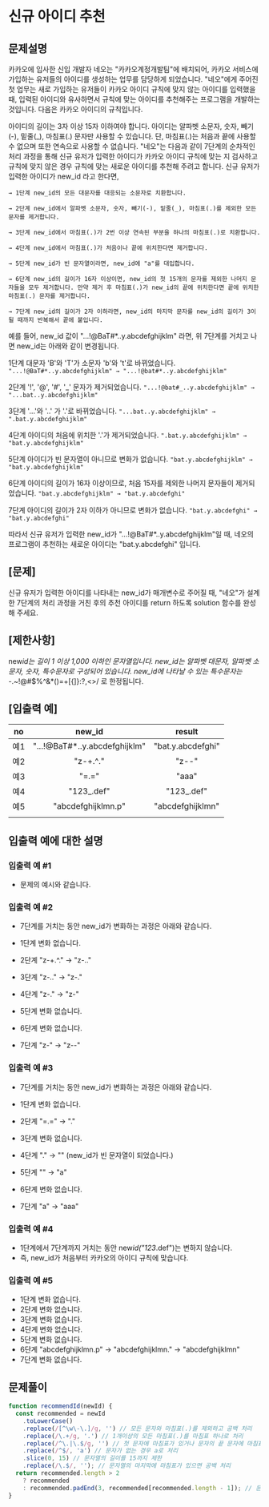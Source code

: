 # 신규 아이디 추천

## 문제설명

카카오에 입사한 신입 개발자 네오는 "카카오계정개발팀"에 배치되어, 카카오 서비스에 가입하는 유저들의 아이디를 생성하는 업무를 담당하게 되었습니다. "네오"에게 주어진 첫 업무는 새로 가입하는 유저들이 카카오 아이디 규칙에 맞지 않는 아이디를 입력했을 때, 입력된 아이디와 유사하면서 규칙에 맞는 아이디를 추천해주는 프로그램을 개발하는 것입니다.
다음은 카카오 아이디의 규칙입니다.

아이디의 길이는 3자 이상 15자 이하여야 합니다.
아이디는 알파벳 소문자, 숫자, 빼기(-), 밑줄(\_), 마침표(.) 문자만 사용할 수 있습니다.
단, 마침표(.)는 처음과 끝에 사용할 수 없으며 또한 연속으로 사용할 수 없습니다.
"네오"는 다음과 같이 7단계의 순차적인 처리 과정을 통해 신규 유저가 입력한 아이디가 카카오 아이디 규칙에 맞는 지 검사하고 규칙에 맞지 않은 경우 규칙에 맞는 새로운 아이디를 추천해 주려고 합니다.
신규 유저가 입력한 아이디가 new_id 라고 한다면,

```
→ 1단계 new_id의 모든 대문자를 대응되는 소문자로 치환합니다.

→ 2단계 new_id에서 알파벳 소문자, 숫자, 빼기(-), 밑줄(_), 마침표(.)를 제외한 모든 문자를 제거합니다.

→ 3단계 new_id에서 마침표(.)가 2번 이상 연속된 부분을 하나의 마침표(.)로 치환합니다.

→ 4단계 new_id에서 마침표(.)가 처음이나 끝에 위치한다면 제거합니다.

→ 5단계 new_id가 빈 문자열이라면, new_id에 "a"를 대입합니다.

→ 6단계 new_id의 길이가 16자 이상이면, new_id의 첫 15개의 문자를 제외한 나머지 문자들을 모두 제거합니다. 만약 제거 후 마침표(.)가 new_id의 끝에 위치한다면 끝에 위치한 마침표(.) 문자를 제거합니다.

→ 7단계 new_id의 길이가 2자 이하라면, new_id의 마지막 문자를 new_id의 길이가 3이 될 때까지 반복해서 끝에 붙입니다.
```

예를 들어, new_id 값이 "...!@BaT#\*..y.abcdefghijklm" 라면, 위 7단계를 거치고 나면 new_id는 아래와 같이 변경됩니다.

1단계 대문자 'B'와 'T'가 소문자 'b'와 't'로 바뀌었습니다.
`"...!@BaT#*..y.abcdefghijklm" → "...!@bat#*..y.abcdefghijklm"`

2단계 '!', '@', '#', '_' 문자가 제거되었습니다.
`"...!@bat#_..y.abcdefghijklm" → "...bat..y.abcdefghijklm"`

3단계 '...'와 '..' 가 '.'로 바뀌었습니다.
`"...bat..y.abcdefghijklm" → ".bat.y.abcdefghijklm"`

4단계 아이디의 처음에 위치한 '.'가 제거되었습니다.
`".bat.y.abcdefghijklm" → "bat.y.abcdefghijklm"`

5단계 아이디가 빈 문자열이 아니므로 변화가 없습니다.
`"bat.y.abcdefghijklm" → "bat.y.abcdefghijklm"`

6단계 아이디의 길이가 16자 이상이므로, 처음 15자를 제외한 나머지 문자들이 제거되었습니다.
`"bat.y.abcdefghijklm" → "bat.y.abcdefghi"`

7단계 아이디의 길이가 2자 이하가 아니므로 변화가 없습니다.
`"bat.y.abcdefghi" → "bat.y.abcdefghi"`

따라서 신규 유저가 입력한 new_id가 "...!@BaT#\*..y.abcdefghijklm"일 때, 네오의 프로그램이 추천하는 새로운 아이디는 "bat.y.abcdefghi" 입니다.

## [문제]

신규 유저가 입력한 아이디를 나타내는 new_id가 매개변수로 주어질 때, "네오"가 설계한 7단계의 처리 과정을 거친 후의 추천 아이디를 return 하도록 solution 함수를 완성해 주세요.

## [제한사항]

new*id는 길이 1 이상 1,000 이하인 문자열입니다.
new_id는 알파벳 대문자, 알파벳 소문자, 숫자, 특수문자로 구성되어 있습니다.
new_id에 나타날 수 있는 특수문자는 -*.~!@#$%^&\*()=+[{]}:?,<>/ 로 한정됩니다.

## [입출력 예]

| no  |             new_id             |      result       |
| :-: | :----------------------------: | :---------------: |
| 예1 | "...!@BaT#\*..y.abcdefghijklm" | "bat.y.abcdefghi" |
| 예2 |            "z-+.^."            |       "z--"       |
| 예3 |             "=.="              |       "aaa"       |
| 예4 |          "123\_.def"           |    "123\_.def"    |
| 예5 |       "abcdefghijklmn.p"       | "abcdefghijklmn"  |
|     |

## 입출력 예에 대한 설명

### 입출력 예 #1

- 문제의 예시와 같습니다.

### 입출력 예 #2

- 7단계를 거치는 동안 new_id가 변화하는 과정은 아래와 같습니다.

- 1단계 변화 없습니다.
- 2단계 "z-+.^." → "z-.."
- 3단계 "z-.." → "z-."
- 4단계 "z-." → "z-"
- 5단계 변화 없습니다.
- 6단계 변화 없습니다.
- 7단계 "z-" → "z--"

### 입출력 예 #3

- 7단계를 거치는 동안 new_id가 변화하는 과정은 아래와 같습니다.

- 1단계 변화 없습니다.
- 2단계 "=.=" → "."
- 3단계 변화 없습니다.
- 4단계 "." → "" (new_id가 빈 문자열이 되었습니다.)
- 5단계 "" → "a"
- 6단계 변화 없습니다.
- 7단계 "a" → "aaa"

### 입출력 예 #4

- 1단계에서 7단계까지 거치는 동안 new*id("123*.def")는 변하지 않습니다.
- 즉, new_id가 처음부터 카카오의 아이디 규칙에 맞습니다.

### 입출력 예 #5

- 1단계 변화 없습니다.
- 2단계 변화 없습니다.
- 3단계 변화 없습니다.
- 4단계 변화 없습니다.
- 5단계 변화 없습니다.
- 6단계 "abcdefghijklmn.p" → "abcdefghijklmn." → "abcdefghijklmn"
- 7단계 변화 없습니다.

## 문제풀이

```js
function recommendId(newId) {
  const recommended = newId
    .toLowerCase()
    .replace(/[^\w\-\.]/g, '') // 모든 문자와 마침표(.)를 제외하고 공백 처리
    .replace(/\.+/g, '.') // 1개이상의 모든 마침표(.)를 마침표 하나로 처리
    .replace(/^\.|\.$/g, '') // 첫 문자에 마침표가 있거나 문자의 끝 문자에 마침표가 있으면 공백 처리
    .replace(/^$/, 'a') // 문자가 없는 경우 a로 처리
    .slice(0, 15) // 문자열의 길이를 15까지 제한
    .replace(/\.$/, ''); // 문자열의 마지막에 마침표가 있으면 공백 처리
  return recommended.length > 2
    ? recommended
    : recommended.padEnd(3, recommended[recommended.length - 1]); // 문자열의 길이가 2보다 작으면 마지막 문자열을 추가
}
```
